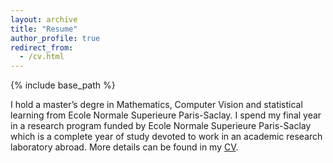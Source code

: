 ```yaml
---
layout: archive
title: "Resume"
author_profile: true
redirect_from:
  - /cv.html
---
```



{% include base_path %}


I hold a master’s degre in Mathematics, Computer Vision and statistical learning from Ecole Normale Superieure Paris-Saclay. I spend my final year in a research program funded by Ecole Normale Superieure Paris-Saclay which is a complete year of study devoted to work in an academic research laboratory abroad. More details can be found in my [CV](/files/my_cv.pdf).



  
